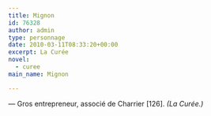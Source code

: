 ```yaml
---
title: Mignon
id: 76328
author: admin
type: personnage
date: 2010-03-11T08:33:20+00:00
excerpt: La Curée
novel:
  - curee
main_name: Mignon

---
```

— Gros entrepreneur, associé de Charrier [126]. _(La Curée.)_